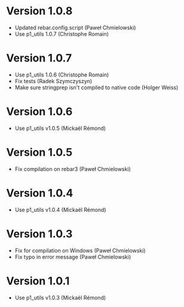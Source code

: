# Version 1.0.8

* Updated rebar.config.script (Paweł Chmielowski)
* Use p1_utils 1.0.7 (Christophe Romain)

# Version 1.0.7

* Use p1_utils 1.0.6 (Christophe Romain)
* Fix tests (Radek Szymczyszyn)
* Make sure stringprep isn't compiled to native code (Holger Weiss)

# Version 1.0.6

* Use p1_utils v1.0.5 (Mickaël Rémond)

# Version 1.0.5

* Fix compilation on rebar3 (Paweł Chmielowski)

# Version 1.0.4

* Use p1_utils v1.0.4 (Mickaël Rémond)

# Version 1.0.3

* Fix for compilation on Windows (Paweł Chmielowski)
* Fix typo in error message (Paweł Chmielowski)

# Version 1.0.1

* Use p1_utils v1.0.3 (Mickaël Rémond)
